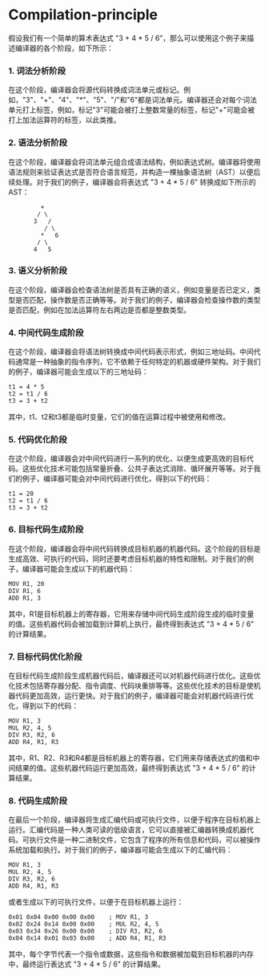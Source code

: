 # Compilation-principle

假设我们有一个简单的算术表达式 "3 + 4 * 5 / 6"，那么可以使用这个例子来描述编译器的各个阶段，如下所示：

### 1. 词法分析阶段

在这个阶段，编译器会将源代码转换成词法单元或标记。例如，"3"、"+"、"4"、"*"、"5"、"/"和"6"都是词法单元。编译器还会对每个词法单元打上标签，例如，标记"3"可能会被打上整数常量的标签，标记"+"可能会被打上加法运算符的标签，以此类推。

### 2. 语法分析阶段

在这个阶段，编译器会将词法单元组合成语法结构，例如表达式树。编译器将使用语法规则来验证表达式是否符合语言规范，并构造一棵抽象语法树（AST）以便后续处理。对于我们的例子，编译器会将表达式 "3 + 4 * 5 / 6" 转换成如下所示的 AST：

```
         +
        / \
       3   /
          / \
         *   6
        / \
       4   5
```

### 3. 语义分析阶段

在这个阶段，编译器会检查语法树是否具有正确的语义，例如变量是否已定义，类型是否匹配，操作数是否正确等等。对于我们的例子，编译器会检查操作数的类型是否匹配，例如在加法运算符左右两边是否都是整数类型。

### 4. 中间代码生成阶段

在这个阶段，编译器会将语法树转换成中间代码表示形式，例如三地址码。中间代码通常是一种抽象的指令序列，它不依赖于任何特定的机器或硬件架构。对于我们的例子，编译器可能会生成以下的三地址码：

```
t1 = 4 * 5
t2 = t1 / 6
t3 = 3 + t2
```

其中，t1、t2和t3都是临时变量，它们的值在运算过程中被使用和修改。

### 5. 代码优化阶段

在这个阶段，编译器会对中间代码进行一系列的优化，以便生成更高效的目标代码。这些优化技术可能包括常量折叠、公共子表达式消除、循环展开等等。对于我们的例子，编译器可能会对中间代码进行优化，得到以下的代码：

```
t1 = 20
t2 = t1 / 6
t3 = 3 + t2
```

### 6. 目标代码生成阶段

在这个阶段，编译器会将中间代码转换成目标机器的机器代码。这个阶段的目标是生成高效、可执行的代码，同时还要考虑目标机器的特性和限制。对于我们的例子，编译器可能会生成以下的机器代码：

```
MOV R1, 20
DIV R1, 6
ADD R1, 3
```

其中，R1是目标机器上的寄存器，它用来存储中间代码生成阶段生成的临时变量的值。这些机器代码会被加载到计算机上执行，最终得到表达式 "3 + 4 * 5 / 6" 的计算结果。

### 7. 目标代码优化阶段

在目标代码生成阶段生成机器代码后，编译器还可以对机器代码进行优化。这些优化技术包括寄存器分配、指令调度、代码块重排等等。这些优化技术的目标是使机器代码更加高效，运行更快。对于我们的例子，编译器可能会对机器代码进行优化，得到以下的代码：

```
MOV R1, 3
MUL R2, 4, 5
DIV R3, R2, 6
ADD R4, R1, R3
```

其中，R1、R2、R3和R4都是目标机器上的寄存器，它们用来存储表达式的值和中间结果的值。这些机器代码运行更加高效，最终得到表达式 "3 + 4 * 5 / 6" 的计算结果。

### 8. 代码生成阶段

在最后一个阶段，编译器将生成汇编代码或可执行文件，以便于程序在目标机器上运行。汇编代码是一种人类可读的低级语言，它可以直接被汇编器转换成机器代码。可执行文件是一种二进制文件，它包含了程序的所有信息和代码，可以被操作系统加载和执行。对于我们的例子，编译器可能会生成以下的汇编代码：

```
MOV R1, 3
MUL R2, 4, 5
DIV R3, R2, 6
ADD R4, R1, R3
```

或者生成以下的可执行文件，以便于在目标机器上运行：

```
0x01 0x04 0x00 0x00 0x00    ; MOV R1, 3
0x02 0x24 0x14 0x00 0x00    ; MUL R2, 4, 5
0x03 0x34 0x26 0x00 0x00    ; DIV R3, R2, 6
0x04 0x14 0x01 0x03 0x00    ; ADD R4, R1, R3
```

其中，每个字节代表一个指令或数据，这些指令和数据被加载到目标机器的内存中，最终运行表达式 "3 + 4 * 5 / 6" 的计算结果。
